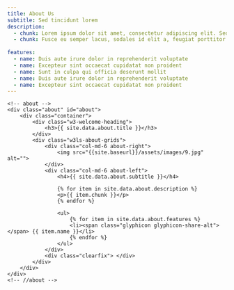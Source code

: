 ```yaml
---
title: About Us
subtitle: Sed tincidunt lorem
description: 
  - chunk: Lorem ipsum dolor sit amet, consectetur adipiscing elit. Sed tincidunt lorem sed velit fermentum lobortis, eget placerat mauris sed lectus tellus. 
  - chunk: Fusce eu semper lacus, sodales id elit a, feugiat porttitor nulla. Sed porta magna vitae nisl vulputate lacinia.
  
features: 
  - name: Duis aute irure dolor in reprehenderit voluptate
  - name: Excepteur sint occaecat cupidatat non proident
  - name: Sunt in culpa qui officia deserunt mollit
  - name: Duis aute irure dolor in reprehenderit voluptate
  - name: Excepteur sint occaecat cupidatat non proident
---
```


	<!-- about -->
	<div class="about" id="about">
		<div class="container">
			<div class="w3-welcome-heading">
				<h3>{{ site.data.about.title }}</h3>
			</div>
			<div class="w3ls-about-grids">
				<div class="col-md-6 about-right">
					<img src="{{site.baseurl}}/assets/images/9.jpg" alt="">
				</div>
				<div class="col-md-6 about-left"> 
					<h4>{{ site.data.about.subtitle }}</h4>

					{% for item in site.data.about.description %}
					<p>{{ item.chunk }}</p>
					{% endfor %}						

					<ul> 
						{% for item in site.data.about.features %}
						<li><span class="glyphicon glyphicon-share-alt"></span> {{ item.name }}</li>
						{% endfor %}						
					</ul>
				</div>
				<div class="clearfix"> </div>
			</div>
		</div>
	</div>
	<!-- //about -->
